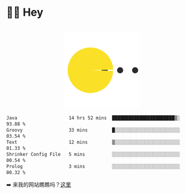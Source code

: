 
# 👋🏻 Hey
<div align="center">
	<br>
	<img src="https://raw.githubusercontent.com/Aniket965/Aniket965/master/pacman.svg?sanitize=true" width="200" height="200">
	<br>
</div>

<!--START_SECTION:waka-->
```text
Java                   14 hrs 52 mins  ███████████████████████▒░   93.88 % 
Groovy                 33 mins         █░░░░░░░░░░░░░░░░░░░░░░░░   03.54 % 
Text                   12 mins         ▒░░░░░░░░░░░░░░░░░░░░░░░░   01.33 % 
Shrinker Config File   5 mins          ░░░░░░░░░░░░░░░░░░░░░░░░░   00.54 % 
Prolog                 3 mins          ░░░░░░░░░░░░░░░░░░░░░░░░░   00.32 % 
```
<!--END_SECTION:waka-->

 ➡️  来我的网站瞧瞧吗？[这里](https://www.shaolongfei.com)
